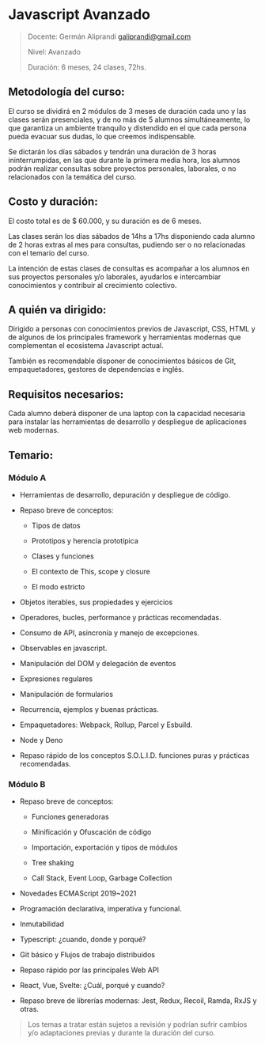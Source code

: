 <link rel="stylesheet" href="https://galiprandi.github.io/css-toolset.css/css-toolset.min.css">

# Javascript Avanzado

> Docente: Germán Aliprandi <galiprandi@gmail.com>
>
> Nivel: Avanzado
>
> Duración: 6 meses, 24 clases, 72hs.

## Metodología del curso:

El curso se dividirá en 2 módulos de 3 meses de duración cada uno y las clases serán presenciales, y de no más de 5 alumnos simultáneamente, lo que garantiza un ambiente tranquilo y distendido en el que cada persona pueda evacuar sus dudas, lo que creemos indispensable.

Se dictarán los días sábados y tendrán una duración de 3 horas ininterrumpidas, en las que durante la primera media hora, los alumnos podrán realizar consultas sobre proyectos personales, laborales, o no relacionados con la temática del curso.

## Costo y duración:

El costo total es de $ 60.000, y su duración es de 6 meses.

Las clases serán los días sábados de 14hs a 17hs disponiendo cada alumno de 2 horas extras al mes para consultas, pudiendo ser o no relacionadas con el temario del curso.

La intención de estas clases de consultas es acompañar a los alumnos en sus proyectos personales y/o laborales, ayudarlos e intercambiar conocimientos y contribuir al crecimiento colectivo.

## A quién va dirigido:

Dirigido a personas con conocimientos previos de Javascript, CSS, HTML y de algunos de los principales framework y herramientas modernas que complementan el ecosistema Javascript actual.

También es recomendable disponer de conocimientos básicos de Git, empaquetadores, gestores de dependencias e inglés.

## Requisitos necesarios:

Cada alumno deberá disponer de una laptop con la capacidad necesaria para instalar las herramientas de desarrollo y despliegue de aplicaciones web modernas.

## Temario:

### Módulo A

- Herramientas de desarrollo, depuración y despliegue de código.

- Repaso breve de conceptos:

  - Tipos de datos

  - Prototipos y herencia prototípica

  - Clases y funciones

  - El contexto de This, scope y closure

  - El modo estricto

- Objetos iterables, sus propiedades y ejercicios

- Operadores, bucles, performance y prácticas recomendadas.

- Consumo de API, asincronía y manejo de excepciones.

- Observables en javascript.

- Manipulación del DOM y delegación de eventos

- Expresiones regulares

- Manipulación de formularios

- Recurrencia, ejemplos y buenas prácticas.

- Empaquetadores: Webpack, Rollup, Parcel y Esbuild.

- Node y Deno

- Repaso rápido de los conceptos S.O.L.I.D. funciones puras y prácticas recomendadas.

### Módulo B

- Repaso breve de conceptos:

  - Funciones generadoras

  - Minificación y Ofuscación de código

  - Importación, exportación y tipos de módulos

  - Tree shaking

  - Call Stack, Event Loop, Garbage Collection

- Novedades ECMAScript 2019~2021

- Programación declarativa, imperativa y funcional.

- Inmutabilidad

- Typescript: ¿cuando, donde y porqué?

- Git básico y Flujos de trabajo distribuidos

- Repaso rápido por las principales Web API

- React, Vue, Svelte: ¿Cuál, porqué y cuando?

- Repaso breve de librerías modernas: Jest, Redux, Recoil, Ramda, RxJS y otras.

> Los temas a tratar están sujetos a revisión y podrían sufrir cambios y/o adaptaciones previas y durante la duración del curso.

